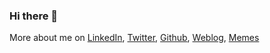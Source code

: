 ### Hi there 👋

More about me on [LinkedIn](http://au.linkedin.com/in/rezag), [Twitter](http://twitter.com/rezaghp), [Github](https://github.com/rezagh), [Weblog](https://rezagh.wordpress.com/), [Memes]()


<!--
**rezagh/rezagh** is a ✨ _special_ ✨ repository because its `README.md` (this file) appears on your GitHub profile.

Here are some ideas to get you started:

- 🔭 I’m currently working on ...
- 🌱 I’m currently learning ...
- 👯 I’m looking to collaborate on ...
- 🤔 I’m looking for help with ...
- 💬 Ask me about ...
- 📫 How to reach me: ...
- 😄 Pronouns: ...
- ⚡ Fun fact: ...
-->
